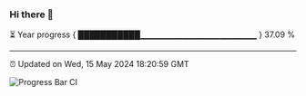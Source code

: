 ### Hi there 👋

⏳ Year progress { ███████████▁▁▁▁▁▁▁▁▁▁▁▁▁▁▁▁▁▁▁ } 37.09 %

---

⏰ Updated on Wed, 15 May 2024 18:20:59 GMT

![Progress Bar CI](https://github.com/liununu/liununu/workflows/Progress%20Bar%20CI/badge.svg)
